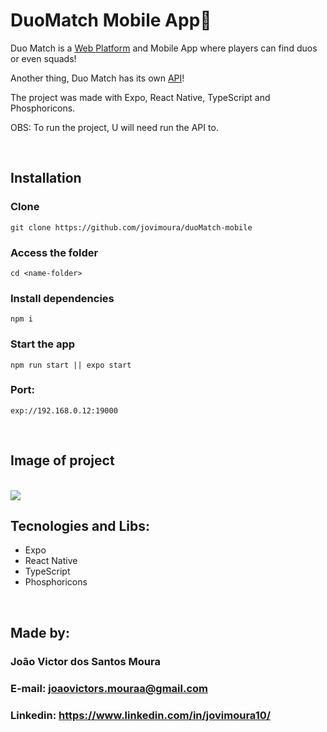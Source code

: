 # DuoMatch Mobile App🚀

<p>
  Duo Match is a <a href="https://github.com/jovimoura/duoMatch-mobile">Web Platform</a> and Mobile App where players can find duos or even squads!
</p>

<p>
   Another thing, Duo Match has its own <a href="https://github.com/jovimoura/duoMatch-api">API</a>! 
</p>

<p>
  The project was made with Expo, React Native, TypeScript and Phosphoricons.
</p>

<p>
  OBS: To run the project, U will need run the API to.
</p>

<br />

## Installation

### Clone

```
git clone https://github.com/jovimoura/duoMatch-mobile
```

### Access the folder

```
cd <name-folder>
```

### Install dependencies

```
npm i
```

### Start the app

```
npm run start || expo start
```

### Port:

```
exp://192.168.0.12:19000
```

<br />

## Image of project

<br />

<img style="width: auto; height: auto " src="./src/assets/readme/DuoMatch.gif">

## Tecnologies and Libs:

<ul>
    <li>Expo</li>
    <li>React Native</li>
    <li>TypeScript</li>
    <li>Phosphoricons</li>
</ul>

<br />

## Made by:

### João Victor dos Santos Moura

### E-mail: joaovictors.mouraa@gmail.com

### Linkedin: https://www.linkedin.com/in/jovimoura10/
